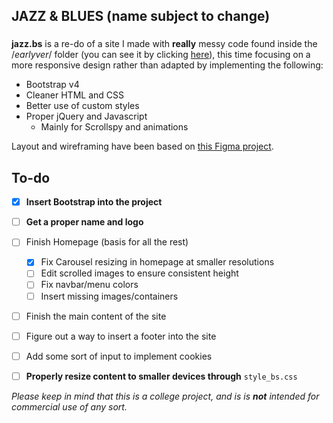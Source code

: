 ## JAZZ & BLUES (name subject to change)
###

**jazz.bs** is a re-do of a site I made with **really** messy code found inside the /*earlyver*/ folder (you can see it by clicking [here](http://lkprod3.github.io/jazz.bs/earlyver/)), this time focusing on a more responsive design rather than adapted by implementing the following:
  * Bootstrap v4
  * Cleaner HTML and CSS
  * Better use of custom styles
  * Proper jQuery and Javascript
    * Mainly for Scrollspy and animations

Layout and wireframing have been based on [this Figma project](https://www.figma.com/file/gZxGM3MBrITtwrkJdxgysMhb/Wireframe?node-id=136%3A616).



## To-do
- [x] **Insert Bootstrap into the project**
- [ ] **Get a proper name and logo**
- [ ] Finish Homepage (basis for all the rest)
  - [x] Fix Carousel resizing in homepage at smaller resolutions
  - [ ] Edit scrolled images to ensure consistent height
  - [ ] Fix navbar/menu colors
  - [ ] Insert missing images/containers
- [ ] Finish the main content of the site
- [ ] Figure out a way to insert a footer into the site
- [ ] Add some sort of input to implement cookies
- [ ] **Properly resize content to smaller devices through** `style_bs.css`


*Please keep in mind that this is a college project, and is is **not** intended for commercial use of any sort.*
